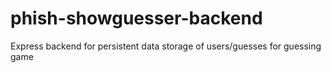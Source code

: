 # phish-showguesser-backend
Express backend for persistent data storage of users/guesses for guessing game
